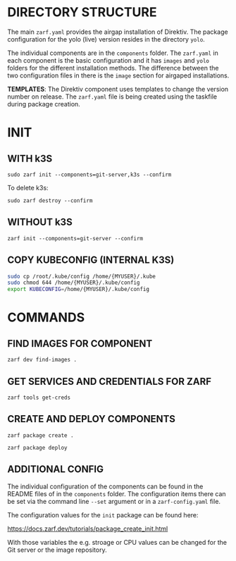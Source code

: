 # DIRECTORY STRUCTURE

The main `zarf.yaml` provides the airgap installation of Direktiv. The package configuration for the yolo (live) version resides in the directory `yolo`. 

The individual components are in the `components` folder. The `zarf.yaml` in each component is the basic configuration and it has `images` and `yolo` folders for the different installation methods. The difference between the two configuration files in there is the `image` section for airgaped installations. 

**TEMPLATES**: The Direktiv component uses templates to change the version number on release. The `zarf.yaml` file is being created using the taskfile during package creation.  

# INIT

## WITH k3S

`sudo zarf init --components=git-server,k3s --confirm`

To delete k3s: 

`sudo zarf destroy --confirm`

## WITHOUT k3S

`zarf init --components=git-server --confirm`

## COPY KUBECONFIG (INTERNAL K3S)

```sh
sudo cp /root/.kube/config /home/{MYUSER}/.kube
sudo chmod 644 /home/{MYUSER}/.kube/config
export KUBECONFIG=/home/{MYUSER}/.kube/config
```

# COMMANDS

## FIND IMAGES FOR COMPONENT

`zarf dev find-images .`

## GET SERVICES AND CREDENTIALS FOR ZARF

`zarf tools get-creds`

## CREATE AND DEPLOY COMPONENTS

`zarf package create .`

`zarf package deploy`

## ADDITIONAL CONFIG

The individual configuration of the components can be found in the README files of in the `components` folder. The configuration items there can be set via the command line `--set` argument or in a `zarf-config.yaml` file. 

The configuration values for the `init` package can be found here:

https://docs.zarf.dev/tutorials/package_create_init.html

With those variables the e.g. stroage or CPU values can be changed for the Git server or the image repository.